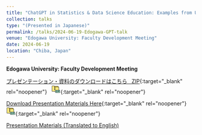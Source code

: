 ```yaml
---
title: "ChatGPT in Statistics & Data Science Education: Examples from US Universities"
collection: talks
type: "(Presented in Japanese)"
permalink: /talks/2024-06-19-Edogawa-GPT-talk
venue: "Edogawa University: Faculty Development Meeting"
date: 2024-06-19
location: "Chiba, Japan"
---
```


<style>
  hr {
    height: 2px;
    background-color: #E5E4E2;
    border: none;
  }

  .no-italics {
      font-style: normal;   
  }
</style>

<b>
Edogawa University: Faculty Development Meeting
</b>

[プレゼンテーション・資料のダウンロードはこちら &nbsp; ZIP](https://www.dropbox.com/s/2kb6z3xblpg8iei/DownloadMaterials.zip?dl=1){:target="_blank" rel="noopener"} &nbsp; [![alt text](/files/zip_24.png)](){:target="_blank" rel="noopener"}  

[Download Presentation Materials Here](https://www.dropbox.com/s/2kb6z3xblpg8iei/DownloadMaterials.zip?dl=1){:target="_blank" rel="noopener"} &nbsp; [![alt text](/files/zip_24.png)](){:target="_blank" rel="noopener"}  

[Presentation Materials (Translated to English)](https://jimmydoi.github.io/talks/2024-02-16-ChatGPT-ENG-talk)
